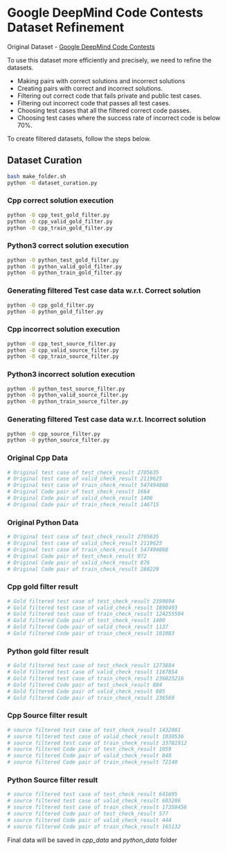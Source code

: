 # Google DeepMind Code Contests Dataset Refinement

Original Dataset - [Google DeepMind Code Contests](https://github.com/google-deepmind/code_contests)

To use this dataset more efficiently and precisely, we need to refine the datasets.

- Making pairs with correct solutions and incorrect solutions
- Creating pairs with correct and incorrect solutions.
- Filtering out correct code that fails private and public test cases.
- Filtering out incorrect code that passes all test cases.
- Choosing test cases that all the filtered correct code passes.
- Choosing test cases where the success rate of incorrect code is below 70%.

To create filtered datasets, follow the steps below.

## Dataset Curation
```bash
bash make_folder.sh
python -O dataset_curation.py
```
### Cpp correct solution execution
```bash
python -O cpp_test_gold_filter.py
python -O cpp_valid_gold_filter.py
python -O cpp_train_gold_filter.py
```
### Python3 correct solution execution
```bash
python -O python_test_gold_filter.py
python -O python_valid_gold_filter.py
python -O python_train_gold_filter.py
```
### Generating filtered Test case data w.r.t. Correct solution
```bash
python -O cpp_gold_filter.py
python -O python_gold_filter.py
```

### Cpp incorrect solution execution
```bash
python -O cpp_test_source_filter.py
python -O cpp_valid_source_filter.py
python -O cpp_train_source_filter.py
```
### Python3 incorrect solution execution
```bash
python -O python_test_source_filter.py
python -O python_valid_source_filter.py
python -O python_train_source_filter.py
```
### Generating filtered Test case data w.r.t. Incorrect solution
```bash
python -O cpp_source_filter.py
python -O python_source_filter.py
```
### Original Cpp Data
```python
# Original test case of test_check_result 2705635
# Original test case of valid_check_result 2119625
# Original test case of train_check_result 547494868
# Original Code pair of test_check_result 1664
# Original Code pair of valid_check_result 1406
# Original Code pair of train_check_result 146715
```
### Original Python Data
```python
# Original test case of test_check_result 2705635
# Original test case of valid_check_result 2119625
# Original test case of train_check_result 547494868
# Original Code pair of test_check_result 972
# Original Code pair of valid_check_result 876
# Original Code pair of train_check_result 280229
```

### Cpp gold filter result
```python
# Gold filtered test case of test_check_result 2399894
# Gold filtered test case of valid_check_result 1890493
# Gold filtered test case of train_check_result 124255504
# Gold filtered Code pair of test_check_result 1400
# Gold filtered Code pair of valid_check_result 1137
# Gold filtered Code pair of train_check_result 101083
```
### Python gold filter result
```python
# Gold filtered test case of test_check_result 1273884
# Gold filtered test case of valid_check_result 1167854
# Gold filtered test case of train_check_result 236025216
# Gold filtered Code pair of test_check_result 884
# Gold filtered Code pair of valid_check_result 805
# Gold filtered Code pair of train_check_result 236569
```
### Cpp Source filter result
```python
# source filtered test case of test_check_result 1432081
# source filtered test case of valid_check_result 1030536
# source filtered test case of train_check_result 33781912
# source filtered Code pair of test_check_result 1059
# source filtered Code pair of valid_check_result 848
# source filtered Code pair of train_check_result 72140
```
### Python Source filter result
```python
# source filtered test case of test_check_result 641695
# source filtered test case of valid_check_result 603286
# source filtered test case of train_check_result 17358456
# source filtered Code pair of test_check_result 577
# source filtered Code pair of valid_check_result 444
# source filtered Code pair of train_check_result 165132
```



Final data will be saved in *cpp_data* and *python_data* folder